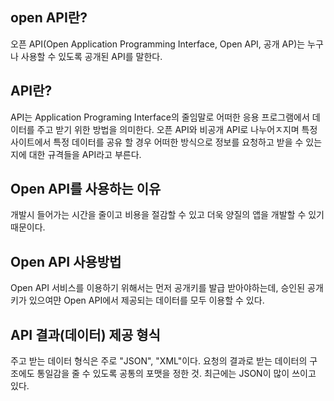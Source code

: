 

## open API란?
오픈 API(Open Application Programming Interface, Open API, 공개 AP)는 누구나 사용할 수 있도록 공개된 API를 말한다.



## API란?
API는 Application Programing Interface의 줄임말로 어떠한 응용 프로그램에서 데이터를 주고 받기 위한 방법을 의미한다.
오픈 API와 비공개 API로 나누어ㅈ지며 특정 사이트에서 특정 데이터를 공유 할 경우 어떠한 방식으로 정보를 요청하고 받을 수 있는지에 대한 규격들을 API라고 부른다.



## Open API를 사용하는 이유
개발시 들어가는 시간을 줄이고 비용을 절감할 수 있고 더욱 양질의 앱을 개발할 수 있기 때문이다.



## Open API 사용방법
Open API 서비스를 이용하기 위해서는 먼저 공개키를 발급 받아야하는데, 승인된 공개키가 있으여먄 Open API에서 제공되는 데이터를 모두 이용할 수 있다.



## API 결과(데이터) 제공 형식
주고 받는 데이터 형식은 주로 "JSON", "XML"이다. 
요청의 결과로 받는 데이터의 구조에도 통일감을 줄 수 있도록 공통의 포맷을 정한 것. 최근에는 JSON이 많이 쓰이고 있다. 
